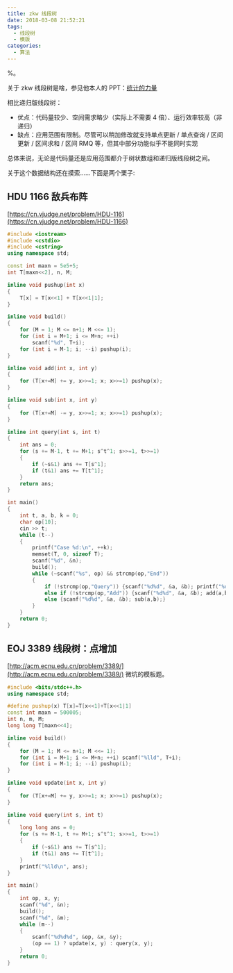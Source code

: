 ```yaml
---
title: zkw 线段树
date: 2018-03-08 21:52:21
tags:
  - 线段树
  - 模版
categories:
  - 算法
---
```


%。

<!--more-->

关于 zkw 线段树是啥，参见他本人的 PPT：[统计的力量](https://wenku.baidu.com/view/f27db60ee87101f69e319544.html)

相比递归版线段树：

- 优点：代码量较少、空间需求略少（实际上不需要 4 倍）、运行效率较高（非递归）
- 缺点：应用范围有限制。尽管可以稍加修改就支持单点更新 / 单点查询 / 区间更新 / 区间求和 / 区间 RMQ 等，但其中部分功能似乎不能同时实现

总体来说，无论是代码量还是应用范围都介于树状数组和递归版线段树之间。

关于这个数据结构还在摸索……下面是两个栗子:

## HDU 1166 敌兵布阵

[https://cn.vjudge.net/problem/HDU-116](https://cn.vjudge.net/problem/HDU-1166)

```cpp
#include <iostream>
#include <cstdio>
#include <cstring>
using namespace std;

const int maxn = 5e5+5;
int T[maxn<<2], n, M;

inline void pushup(int x)
{
    T[x] = T[x<<1] + T[x<<1|1];
}

inline void build()
{
    for (M = 1; M <= n+1; M <<= 1);
    for (int i = M+1; i <= M+n; ++i)
        scanf("%d", T+i);
    for (int i = M-1; i; --i) pushup(i);
}

inline void add(int x, int y)
{
    for (T[x+=M] += y, x>>=1; x; x>>=1) pushup(x);
}

inline void sub(int x, int y)
{
    for (T[x+=M] -= y, x>>=1; x; x>>=1) pushup(x);
}

inline int query(int s, int t)
{
    int ans = 0;
    for (s += M-1, t += M+1; s^t^1; s>>=1, t>>=1)
    {
        if (~s&1) ans += T[s^1];
        if (t&1) ans += T[t^1];
    }
    return ans;
}

int main()
{
    int t, a, b, k = 0;
    char op[10];
    cin >> t;
    while (t--)
    {
        printf("Case %d:\n", ++k);
        memset(T, 0, sizeof T);
        scanf("%d", &n);
        build();
        while (~scanf("%s", op) && strcmp(op,"End"))
        {
            if (!strcmp(op,"Query")) {scanf("%d%d", &a, &b); printf("%d\n", query(a,b));}
            else if (!strcmp(op,"Add")) {scanf("%d%d", &a, &b); add(a,b);}
            else {scanf("%d%d", &a, &b); sub(a,b);}
        }
    }
    return 0;
}
```

## EOJ 3389 线段树：点增加

[http://acm.ecnu.edu.cn/problem/3389/](http://acm.ecnu.edu.cn/problem/3389/)
微坑的模板题。

```cpp
#include <bits/stdc++.h>
using namespace std;

#define pushup(x) T[x]=T[x<<1]+T[x<<1|1]
const int maxn = 500005;
int n, m, M;
long long T[maxn<<4];

inline void build()
{
    for (M = 1; M <= n+1; M <<= 1);
    for (int i = M+1; i <= M+n; ++i) scanf("%lld", T+i);
    for (int i = M-1; i; --i) pushup(i);
}

inline void update(int x, int y)
{
    for (T[x+=M] += y, x>>=1; x; x>>=1) pushup(x);
}

inline void query(int s, int t)
{
    long long ans = 0;
    for (s += M-1, t += M+1; s^t^1; s>>=1, t>>=1)
    {
        if (~s&1) ans += T[s^1];
        if (t&1) ans += T[t^1];
    }
    printf("%lld\n", ans);
}

int main()
{
    int op, x, y;
    scanf("%d", &n);
    build();
    scanf("%d", &m);
    while (m--)
    {
        scanf("%d%d%d", &op, &x, &y);
        (op == 1) ? update(x, y) : query(x, y);
    }
    return 0;
}
```
